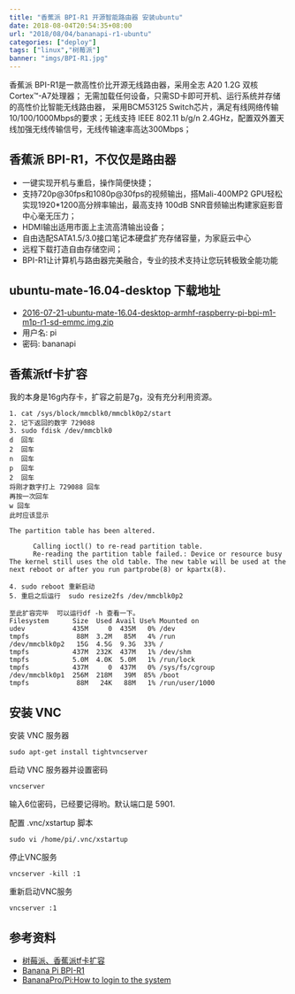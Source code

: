 ```yaml
---
title: "香蕉派 BPI-R1 开源智能路由器 安装ubuntu"
date: 2018-08-04T20:54:35+08:00
url: "2018/08/04/bananapi-r1-ubuntu"
categories: ["deploy"]
tags: ["linux","树莓派"]
banner: "imgs/BPI-R1.jpg"
---
```


香蕉派 BPI-R1是一款高性价比开源无线路由器，采用全志 A20 1.2G 双核 Cortex™-A7处理器； 无需加载任何设备，只需SD卡即可开机、运行系统并存储的高性价比智能无线路由器， 采用BCM53125 Switch芯片，满足有线网络传输10/100/1000Mbps的要求；无线支持 IEEE 802.11 b/g/n 2.4GHz，配置双外置天线加强无线传输信号，无线传输速率高达300Mbps；

<!--more-->

## 香蕉派 BPI-R1，不仅仅是路由器

* 一键实现开机与重启，操作简便快捷；
* 支持720p@30fps和1080p@30fps的视频输出，搭Mali-400MP2 GPU轻松实现1920*1200高分辨率输出，最高支持
100dB SNR音频输出构建家庭影音中心毫无压力；
* HDMI输出适用市面上主流高清输出设备；
* 自由选配SATA1.5/3.0接口笔记本硬盘扩充存储容量，为家庭云中心
* 远程下载打造自由存储空间；
* BPI-R1让计算机与路由器完美融合，专业的技术支持让您玩转极致全能功能

## ubuntu-mate-16.04-desktop 下载地址
* [2016-07-21-ubuntu-mate-16.04-desktop-armhf-raspberry-pi-bpi-m1-m1p-r1-sd-emmc.img.zip](https://drive.google.com/file/d/0B_YnvHgh2rwjY0VlUGdobzFtdk0/view?usp=sharing)
* 用户名: pi
* 密码: bananapi

## 香蕉派tf卡扩容
我的本身是16g内存卡，扩容之前是7g，没有充分利用资源。
```
1. cat /sys/block/mmcblk0/mmcblk0p2/start
2. 记下返回的数字 729088
3. sudo fdisk /dev/mmcblk0
d  回车
2  回车
n  回车
p  回车
2  回车
将刚才数字打上 729088 回车
再按一次回车
w 回车
此时应该显示

The partition table has been altered.

      Calling ioctl() to re-read partition table.
      Re-reading the partition table failed.: Device or resource busy
The kernel still uses the old table. The new table will be used at the next reboot or after you run partprobe(8) or kpartx(8).

4. sudo reboot 重新启动
5. 重启之后运行  sudo resize2fs /dev/mmcblk0p2

至此扩容完毕  可以运行df -h 查看一下。
Filesystem      Size  Used Avail Use% Mounted on
udev            435M     0  435M   0% /dev
tmpfs            88M  3.2M   85M   4% /run
/dev/mmcblk0p2   15G  4.5G  9.3G  33% /
tmpfs           437M  232K  437M   1% /dev/shm
tmpfs           5.0M  4.0K  5.0M   1% /run/lock
tmpfs           437M     0  437M   0% /sys/fs/cgroup
/dev/mmcblk0p1  256M  218M   39M  85% /boot
tmpfs            88M   24K   88M   1% /run/user/1000
```

## 安装 VNC

安装 VNC 服务器
```
sudo apt-get install tightvncserver
```

启动 VNC 服务器并设置密码
```
vncserver
```

输入6位密码，已经要记得哟。默认端口是 5901.

配置 .vnc/xstartup 脚本
```
sudo vi /home/pi/.vnc/xstartup
```

停止VNC服务
```
vncserver -kill :1
```

重新启动VNC服务
```
vncserver :1
```

## 参考资料
* [树莓派、香蕉派tf卡扩容](https://blog.csdn.net/TIANJIAZHAO/article/details/79417255)
* [Banana Pi BPI-R1](http://wiki.banana-pi.org/Banana_Pi_BPI-R1)
* [BananaPro/Pi:How to login to the system](http://wiki.lemaker.org/BananaPro/Pi:How_to_login_to_the_system)
<!--more-->
